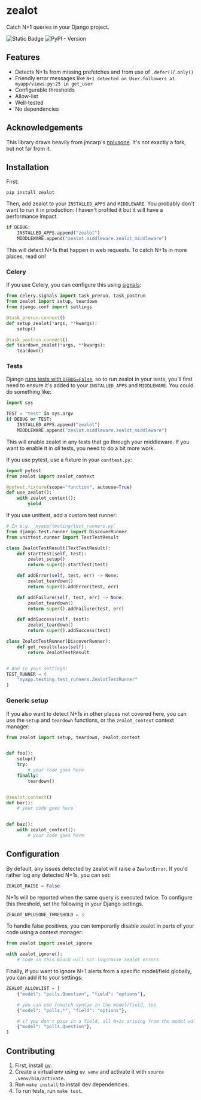# zealot

Catch N+1 queries in your Django project.

![Static Badge](https://img.shields.io/badge/license-MIT-brightgreen)
![PyPI - Version](https://img.shields.io/pypi/v/zealot?color=lightgrey)

## Features

- Detects N+1s from missing prefetches and from use of `.defer()`/`.only()`
- Friendly error messages like `N+1 detected on User.followers at myapp/views.py:25 in get_user`
- Configurable thresholds
- Allow-list
- Well-tested
- No dependencies

## Acknowledgements

This library draws heavily from jmcarp's [nplusone](https://github.com/jmcarp/nplusone/).
It's not exactly a fork, but not far from it.

## Installation

First:

```
pip install zealot
```

Then, add zealot to your `INSTALLED_APPS` and `MIDDLEWARE`. You probably
don't want to run it in production: I haven't profiled it but it will have a performance
impact.

```python
if DEBUG:
    INSTALLED_APPS.append("zealot")
    MIDDLEWARE.append("zealot.middleware.zealot_middleware")
```

This will detect N+1s that happen in web requests. To catch N+1s in more places,
read on!

### Celery

If you use Celery, you can configure this using [signals](https://docs.celeryq.dev/en/stable/userguide/signals.html):

```python
from celery.signals import task_prerun, task_postrun
from zealot import setup, teardown
from django.conf import settings

@task_prerun.connect()
def setup_zealot(*args, **kwargs):
    setup()

@task_postrun.connect()
def teardown_zealot(*args, **kwargs):
    teardown()
```

### Tests

Django [runs tests with `DEBUG=False`](https://docs.djangoproject.com/en/5.0/topics/testing/overview/#other-test-conditions),
so to run zealot in your tests, you'll first need to ensure it's added to your
`INSTALLED_APPS` and `MIDDLEWARE`. You could do something like:

```python
import sys

TEST = "test" in sys.argv
if DEBUG or TEST:
    INSTALLED_APPS.append("zealot")
    MIDDLEWARE.append("zealot.middleware.zealot_middleware")
```

This will enable zealot in any tests that go through your middleware. If you want to enable
it in _all_ tests, you need to do a bit more work.

If you use pytest, use a fixture in your `conftest.py`:

```python
import pytest
from zealot import zealot_context

@pytest.fixture(scope="function", autouse=True)
def use_zealot():
    with zealot_context():
        yield
```

If you use unittest, add a custom test runner:

```python
# In e.g. `myapp/testing/test_runners.py`
from django.test.runner import DiscoverRunner
from unittest.runner import TextTestResult

class ZealotTestResult(TextTestResult):
    def startTest(self, test):
        zealot_setup()
        return super().startTest(test)

    def addError(self, test, err) -> None:
        zealot_teardown()
        return super().addError(test, err)

    def addFailure(self, test, err) -> None:
        zealot_teardown()
        return super().addFailure(test, err)

    def addSuccess(self, test):
        zealot_teardown()
        return super().addSuccess(test)

class ZealotTestRunner(DiscoverRunner):
    def get_resultclass(self):
        return ZealotTestResult


# And in your settings:
TEST_RUNNER = (
    "myapp.testing.test_runners.ZealotTestRunner"
)
```

### Generic setup

If you also want to detect N+1s in other places not covered here, you can use the `setup` and
`teardown` functions, or the `zealot_context` context manager:

```python
from zealot import setup, teardown, zealot_context


def foo():
    setup()
    try:
        # your code goes here
    finally:
        teardown()


@zealot_context()
def bar():
    # your code goes here


def baz():
    with zealot_context():
        # your code goes here
```

## Configuration

By default, any issues detected by zealot will raise a `ZealotError`. If you'd
rather log any detected N+1s, you can set:

```python
ZEALOT_RAISE = False
```

N+1s will be reported when the same query is executed twice. To configure this
threshold, set the following in your Django settings.

```python
ZEALOT_NPLUSONE_THRESHOLD = 3
```

To handle false positives, you can temporarily disable zealot in parts of your code
using a context manager:

```python
from zealot import zealot_ignore

with zealot_ignore():
    # code in this block will not log/raise zealot errors
```

Finally, if you want to ignore N+1 alerts from a specific model/field globally, you can
add it to your settings:

```python
ZEALOT_ALLOWLIST = [
    {"model": "polls.Question", "field": "options"},

    # you can use fnmatch syntax in the model/field, too
    {"model": "polls.*", "field": "options"},

    # if you don't pass in a field, all N+1s arising from the model will be ignored
    {"model": "polls.Question"},
]
```

## Contributing

1. First, install [uv](https://github.com/astral-sh/uv).
2. Create a virtual env using `uv venv` and activate it with `source .venv/bin/activate`.
3. Run `make install` to install dev dependencies.
4. To run tests, run `make test`.
